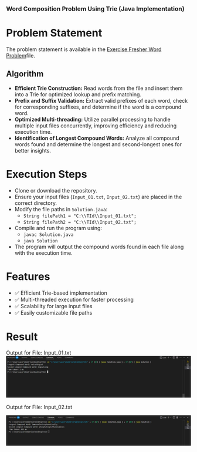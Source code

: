 ### Word Composition Problem Using Trie (Java Implementation)

# Problem Statement
The problem statement is available in the [Exercise Fresher Word Problem](https://github.com/Deeksha-602/Longest-Compound-word-25/blob/main/Exercise_Fresher_Word_Problem.pdf)file.


## Algorithm  

- **Efficient Trie Construction:** Read words from the file and insert them into a Trie for optimized lookup and prefix matching.  
- **Prefix and Suffix Validation:** Extract valid prefixes of each word, check for corresponding suffixes, and determine if the word is a compound word.  
- **Optimized Multi-threading:** Utilize parallel processing to handle multiple input files concurrently, improving efficiency and reducing execution time.  
- **Identification of Longest Compound Words:** Analyze all compound words found and determine the longest and second-longest ones for better insights.  

# Execution Steps

- Clone or download the repository.
- Ensure your input files (`Input_01.txt`, `Input_02.txt`) are placed in the correct directory.
- Modify the file paths in `Solution.java`:
  - `String filePath1 = "C:\\TId\\Input_01.txt";`
  - `String filePath2 = "C:\\TId\\Input_02.txt";`
- Compile and run the program using:
  - `javac Solution.java`
  - `java Solution`
- The program will output the compound words found in each file along with the execution time.

# Features

- ✅ Efficient Trie-based implementation
- ✅ Multi-threaded execution for faster processing
- ✅ Scalability for large input files
- ✅ Easily customizable file paths

# Result
Output for File: Input_01.txt
![Output Screenshot](https://github.com/Deeksha-602/Longest-Compound-word-25/blob/main/Input_01.txt.png)

Output for File: Input_02.txt

![Output Screenshot](https://github.com/Deeksha-602/Longest-Compound-word-25/blob/main/Input_02.txt.png)

